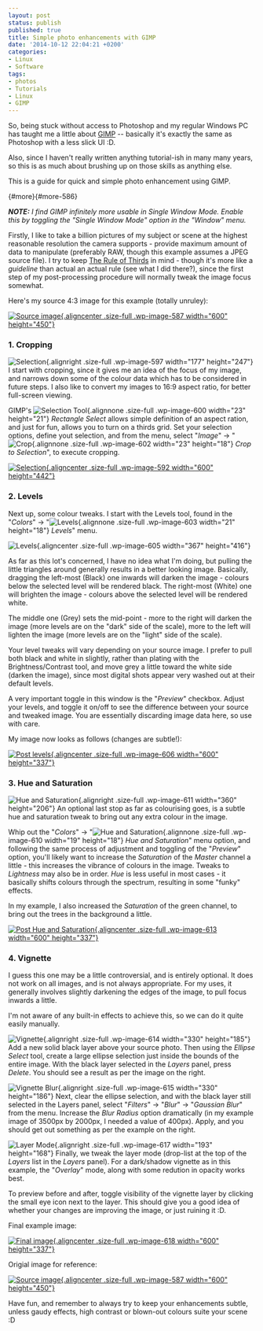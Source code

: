 ```yaml
---
layout: post
status: publish
published: true
title: Simple photo enhancements with GIMP
date: '2014-10-12 22:04:21 +0200'
categories:
- Linux
- Software
tags:
- photos
- Tutorials
- Linux
- GIMP
---
```


So, being stuck without access to Photoshop and my regular Windows PC
has taught me a little about [GIMP](http://gimp.org/) -- basically it's
exactly the same as Photoshop with a less slick UI :D.

Also, since I haven't really written anything tutorial-ish in many many
years, so this is as much about brushing up on those skills as anything
else.

This is a guide for quick and simple photo enhancement using GIMP.

[](){#more}[](){#more-586}

***NOTE:** I find GIMP infinitely more usable in Single Window Mode.
Enable this by toggling the "Single Window Mode" option in the "Window"
menu.*

Firstly, I like to take a billion pictures of my subject or scene at the
highest reasonable resolution the camera supports - provide maximum
amount of data to manipulate (preferably RAW, though this example
assumes a JPEG source file). I try to keep [The Rule of
Thirds](https://en.wikipedia.org/wiki/Rule_of_thirds) in mind - though
it's more like a *guideline* than actual an actual rule (see what I did
there?), since the first step of my post-processing procedure will
normally tweak the image focus somewhat.

Here's my source 4:3 image for this example (totally unruley):

[![Source
image](http://shrimpworks.za.net/wp-content/uploads/2014/10/00-source.jpg){.aligncenter
.size-full .wp-image-587 width="600"
height="450"}](http://shrimpworks.za.net/wp-content/uploads/2014/10/00-source.jpg)

### 1. Cropping

![Selection](http://shrimpworks.za.net/wp-content/uploads/2014/10/01-selection2.png){.alignright
.size-full .wp-image-597 width="177" height="247"} I start with
cropping, since it gives me an idea of the focus of my image, and
narrows down some of the colour data which has to be considered in
future steps. I also like to convert my images to 16:9 aspect ratio, for
better full-screen viewing.

GIMP's ![Selection
Tool](http://shrimpworks.za.net/wp-content/uploads/2014/10/01-selection-tool.png){.alignnone
.size-full .wp-image-600 width="23" height="21"} *Rectangle Select*
allows simple definition of an aspect ration, and just for fun, allows
you to turn on a thirds grid. Set your selection options, define yout
selection, and from the menu, select "*Image*" -&gt;
"![Crop](http://shrimpworks.za.net/wp-content/uploads/2014/10/01-crop.png){.alignnone
.size-full .wp-image-602 width="23" height="18"} *Crop to Selection*",
to execute cropping.

[![Selection](http://shrimpworks.za.net/wp-content/uploads/2014/10/02-selection.jpg){.aligncenter
.size-full .wp-image-592 width="600"
height="442"}](http://shrimpworks.za.net/wp-content/uploads/2014/10/02-selection.jpg)

### 2. Levels

Next up, some colour tweaks. I start with the Levels tool, found in the
"*Colors*" -&gt;
"![Levels](http://shrimpworks.za.net/wp-content/uploads/2014/10/03-levels-tool.png){.alignnone
.size-full .wp-image-603 width="21" height="18"} *Levels*" menu.

![Levels](http://shrimpworks.za.net/wp-content/uploads/2014/10/03-levels.png){.aligncenter
.size-full .wp-image-605 width="367" height="416"}

As far as this lot's concerned, I have no idea what I'm doing, but
pulling the little triangles around generally results in a better
looking image. Basically, dragging the left-most (Black) one inwards
will darken the image - colours below the selected level will be
rendered black. The right-most (White) one will brighten the image -
colours above the selected level will be rendered white.

The middle one (Grey) sets the mid-point - more to the right will darken
the image (more levels are on the "dark" side of the scale), more to the
left will lighten the image (more levels are on the "light" side of the
scale).

Your level tweaks will vary depending on your source image. I prefer to
pull both black and white in slightly, rather than plating with the
Brightness/Contrast tool, and move grey a little toward the white side
(darken the image), since most digital shots appear very washed out at
their default levels.

A very important toggle in this window is the "*Preview*" checkbox.
Adjust your levels, and toggle it on/off to see the difference between
your source and tweaked image. You are essentially discarding image data
here, so use with care.

My image now looks as follows (changes are subtle!):

[![Post
levels](http://shrimpworks.za.net/wp-content/uploads/2014/10/04-post-levels.jpg){.aligncenter
.size-full .wp-image-606 width="600"
height="337"}](http://shrimpworks.za.net/wp-content/uploads/2014/10/04-post-levels.jpg)

### 3. Hue and Saturation

![Hue and
Saturation](http://shrimpworks.za.net/wp-content/uploads/2014/10/06-hue-sat.png){.alignright
.size-full .wp-image-611 width="360" height="206"} An optional last stop
as far as colourising goes, is a subtle hue and saturation tweak to
bring out any extra colour in the image.

Whip out the "*Colors*" -&gt; "![Hue and
Saturation](http://shrimpworks.za.net/wp-content/uploads/2014/10/05-hue-sat-tool.png){.alignnone
.size-full .wp-image-610 width="19" height="18"} *Hue and Saturation*"
menu option, and following the same process of adjustment and toggling
of the "*Preview*" option, you'll likely want to increase the
*Saturation* of the *Master* channel a little - this increases the
vibrance of colours in the image. Tweaks to *Lightness* may also be in
order. *Hue* is less useful in most cases - it basically shifts colours
through the spectrum, resulting in some "funky" effects.

In my example, I also increased the *Saturation* of the green channel,
to bring out the trees in the background a little.

[![Post Hue and
Saturation](http://shrimpworks.za.net/wp-content/uploads/2014/10/07-post-hue-sat.jpg){.aligncenter
.size-full .wp-image-613 width="600"
height="337"}](http://shrimpworks.za.net/wp-content/uploads/2014/10/07-post-hue-sat.jpg)

### 4. Vignette

I guess this one may be a little controversial, and is entirely
optional. It does not work on all images, and is not always appropriate.
For my uses, it generally involves slightly darkening the edges of the
image, to pull focus inwards a little.

I'm not aware of any built-in effects to achieve this, so we can do it
quite easily manually.

![Vignette](http://shrimpworks.za.net/wp-content/uploads/2014/10/07-vignette-base.jpg){.alignright
.size-full .wp-image-614 width="330" height="185"} Add a new solid black
layer above your source photo. Then using the *Ellipse Select* tool,
create a large ellipse selection just inside the bounds of the entire
image. With the black layer selected in the *Layers* panel, press
*Delete*. You should see a result as per the image on the right.

![Vignette
Blur](http://shrimpworks.za.net/wp-content/uploads/2014/10/08-vignette-blur.jpg){.alignright
.size-full .wp-image-615 width="330" height="186"} Next, clear the
ellipse selection, and with the black layer still selected in the Layers
panel, select "*Filters*" -&gt; "*Blur*" -&gt; "*Gaussian Blur*" from
the menu. Increase the *Blur Radius* option dramatically (in my example
image of 3500px by 2000px, I needed a value of 400px). Apply, and you
should get out something as per the example on the right.

![Layer
Mode](http://shrimpworks.za.net/wp-content/uploads/2014/10/09-layer-setting.png){.alignright
.size-full .wp-image-617 width="193" height="168"} Finally, we tweak the
layer mode (drop-list at the top of the *Layers* list in the *Layers*
panel). For a dark/shadow vignette as in this example, the "*Overlay*"
mode, along with some redution in opacity works best.

To preview before and after, toggle visibility of the vignette layer by
clicking the small eye icon next to the layer. This should give you a
good idea of whether your changes are improving the image, or just
ruining it :D.

Final example image:

[![Final
image](http://shrimpworks.za.net/wp-content/uploads/2014/10/10-post-vignette.jpg){.aligncenter
.size-full .wp-image-618 width="600"
height="337"}](http://shrimpworks.za.net/wp-content/uploads/2014/10/10-post-vignette.jpg)

Origial image for reference:

[![Source
image](http://shrimpworks.za.net/wp-content/uploads/2014/10/00-source.jpg){.aligncenter
.size-full .wp-image-587 width="600"
height="450"}](http://shrimpworks.za.net/wp-content/uploads/2014/10/00-source.jpg)

Have fun, and remember to always try to keep your enhancements subtle,
unless gaudy effects, high contrast or blown-out colours suite your
scene :D
